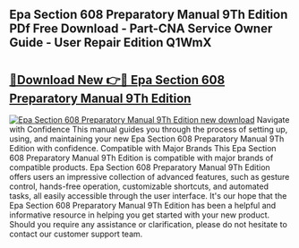 ## Epa Section 608 Preparatory Manual 9Th Edition PDf Free Download - Part-CNA Service Owner Guide - User Repair Edition Q1WmX

# <h2><a href="http://bc36224.oget.top/?id=Epa+Section+608+Preparatory+Manual+9Th+Edition">🔗Download New 👉🔴 Epa Section 608 Preparatory Manual 9Th Edition</a></h2>

[![Epa Section 608 Preparatory Manual 9Th Edition new download](https://i.imgur.com/5g1atiW.png)](http://bc36224.oget.top/?id=Epa+Section+608+Preparatory+Manual+9Th+Edition)
Navigate with Confidence This manual guides you through the process of setting up, using, and maintaining your new Epa Section 608 Preparatory Manual 9Th Edition with confidence. Compatible with Major Brands This Epa Section 608 Preparatory Manual 9Th Edition is compatible with major brands of compatible products. Epa Section 608 Preparatory Manual 9Th Edition offers users an impressive collection of advanced features, such as gesture control, hands-free operation, customizable shortcuts, and automated tasks, all easily accessible through the user interface. It's our hope that the Epa Section 608 Preparatory Manual 9Th Edition has been a helpful and informative resource in helping you get started with your new product. Should you require any assistance or clarification, please do not hesitate to contact our customer support team.
